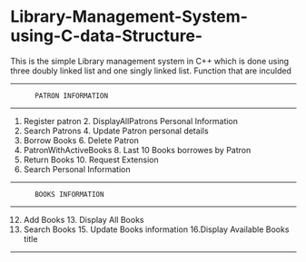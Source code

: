 # Library-Management-System-using-C-data-Structure-
This is the simple Library management system in C++ which is done using three doubly linked list and one singly linked list.
Function that are inculded
*******************************************************************
          PATRON INFORMATION
*******************************************************************
1. Register patron              2. DisplayAllPatrons Personal Information
3. Search Patrons               4. Update Patron personal details
5. Borrow Books                 6. Delete Patron
7. PatronWithActiveBooks        8. Last 10 Books borrowes by Patron
9. Return Books                 10. Request Extension
11. Search Personal Information
*******************************************************************
          BOOKS INFORMATION
*******************************************************************
12. Add Books                   13. Display All Books
14. Search Books                15. Update Books information
16.Display Available Books title
*******************************************************************
